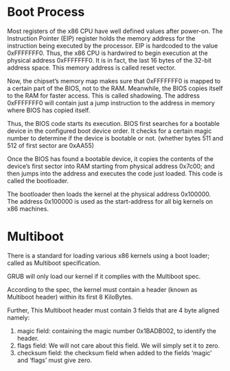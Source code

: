 # Boot Process

Most registers of the x86 CPU have well defined values after power-on. The Instruction Pointer (EIP) register holds the memory address for the instruction being executed by the processor. EIP is hardcoded to the value 0xFFFFFFF0. Thus, the x86 CPU is hardwired to begin execution at the physical address 0xFFFFFFF0. It is in fact, the last 16 bytes of the 32-bit address space. This memory address is called reset vector.

Now, the chipset’s memory map makes sure that 0xFFFFFFF0 is mapped to a certain part of the BIOS, not to the RAM. Meanwhile, the BIOS copies itself to the RAM for faster access. This is called shadowing. The address 0xFFFFFFF0 will contain just a jump instruction to the address in memory where BIOS has copied itself.

Thus, the BIOS code starts its execution.  BIOS first searches for a bootable device in the configured boot device order. It checks for a certain magic number to determine if the device is bootable or not. (whether bytes 511 and 512 of first sector are 0xAA55)

Once the BIOS has found a bootable device, it copies the contents of the device’s first sector into RAM starting from physical address 0x7c00; and then jumps into the address and executes the code just loaded. This code is called the bootloader.

The bootloader then loads the kernel at the physical address 0x100000. The address 0x100000 is used as the start-address for all big kernels on x86 machines.

# Multiboot

There is a standard for loading various x86 kernels using a boot loader; called as Multiboot specification.

GRUB will only load our kernel if it complies with the Multiboot spec.

According to the spec, the kernel must contain a header (known as Multiboot header) within its first 8 KiloBytes.

Further, This Multiboot header must contain 3 fields that are 4 byte aligned namely:

1. magic field: containing the magic number 0x1BADB002, to identify the header.
2. flags field: We will not care about this field. We will simply set it to zero.
3. checksum field: the checksum field when added to the fields ‘magic’ and ‘flags’ must give zero.

